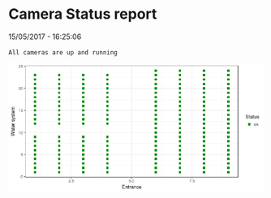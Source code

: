 Camera Status report
================
15/05/2017 - 16:25:06

    All cameras are up and running

![](camreport_files/figure-markdown_github/unnamed-chunk-2-1.png)
